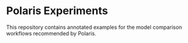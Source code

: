 # Polaris Experiments

This repository contains annotated examples for the model comparison workflows recommended by Polaris.